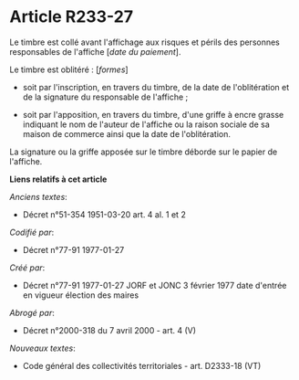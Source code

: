 # Article R233-27

Le timbre est collé avant l'affichage aux risques et périls des personnes responsables de l'affiche [*date du paiement*]. 

Le timbre est oblitéré : [*formes*] 

- soit par l'inscription, en travers du timbre, de la date de l'oblitération et de la signature du responsable de
l'affiche ; 

- soit par l'apposition, en travers du timbre, d'une griffe à encre grasse indiquant le nom de l'auteur de l'affiche ou la
raison sociale de sa maison de commerce ainsi que la date de l'oblitération. 

La signature ou la griffe apposée sur le timbre déborde sur le papier de l'affiche.

**Liens relatifs à cet article**

_Anciens textes_:

  - Décret n°51-354 1951-03-20 art. 4 al. 1 et 2

_Codifié par_:

  - Décret n°77-91 1977-01-27

_Créé par_:

  - Décret n°77-91 1977-01-27 JORF et JONC 3 février 1977 date d'entrée en vigueur élection des maires

_Abrogé par_:

  - Décret n°2000-318 du 7 avril 2000 - art. 4 (V)

_Nouveaux textes_:

  - Code général des collectivités territoriales - art. D2333-18 (VT)
